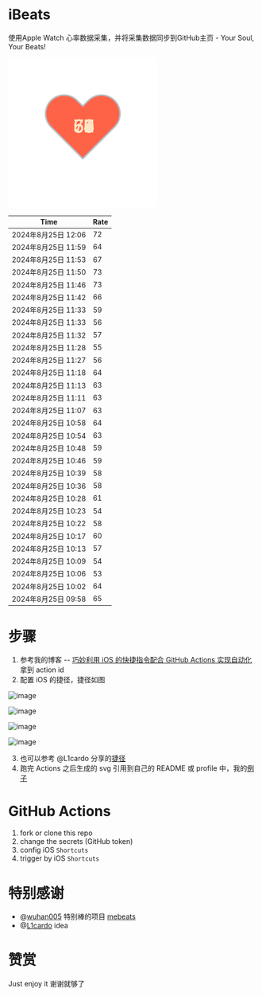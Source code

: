 # iBeats
使用Apple Watch 心率数据采集，并将采集数据同步到GitHub主页 - Your Soul, Your Beats!

![](./files/heart.svg)

<!--START_SECTION:my_heart_rate-->
| Time | Rate | 
 | ---- | ---- | 
| 2024年8月25日 12:06 | 72 |
| 2024年8月25日 11:59 | 64 |
| 2024年8月25日 11:53 | 67 |
| 2024年8月25日 11:50 | 73 |
| 2024年8月25日 11:46 | 73 |
| 2024年8月25日 11:42 | 66 |
| 2024年8月25日 11:33 | 59 |
| 2024年8月25日 11:33 | 56 |
| 2024年8月25日 11:32 | 57 |
| 2024年8月25日 11:28 | 55 |
| 2024年8月25日 11:27 | 56 |
| 2024年8月25日 11:18 | 64 |
| 2024年8月25日 11:13 | 63 |
| 2024年8月25日 11:11 | 63 |
| 2024年8月25日 11:07 | 63 |
| 2024年8月25日 10:58 | 64 |
| 2024年8月25日 10:54 | 63 |
| 2024年8月25日 10:48 | 59 |
| 2024年8月25日 10:46 | 59 |
| 2024年8月25日 10:39 | 58 |
| 2024年8月25日 10:36 | 58 |
| 2024年8月25日 10:28 | 61 |
| 2024年8月25日 10:23 | 54 |
| 2024年8月25日 10:22 | 58 |
| 2024年8月25日 10:17 | 60 |
| 2024年8月25日 10:13 | 57 |
| 2024年8月25日 10:09 | 54 |
| 2024年8月25日 10:06 | 53 |
| 2024年8月25日 10:02 | 64 |
| 2024年8月25日 09:58 | 65 |

<!--END_SECTION:my_heart_rate-->

# 步骤
1. 参考我的博客 -- [巧妙利用 iOS 的快捷指令配合 GitHub Actions 实现自动化](https://github.com/yihong0618/gitblog/issues/198) 拿到 action id
2. 配置 iOS 的捷径，捷径如图

![image](https://user-images.githubusercontent.com/15976103/122154218-0db0b480-ce97-11eb-93bb-5aec07c558dc.png)

![image](https://user-images.githubusercontent.com/15976103/122154236-186b4980-ce97-11eb-8e4b-70551a0391ae.png)

![image](https://user-images.githubusercontent.com/15976103/122154268-2d47dd00-ce97-11eb-902e-3acf292265a9.png)

![image](https://user-images.githubusercontent.com/15976103/122174055-fa144680-ceb4-11eb-9be2-3eb83cd516f7.png)

3. 也可以参考 @L1cardo 分享的[捷径](https://www.icloud.com/shortcuts/6ab6047b459c41ad822ad6b94b1c03d4)
4. 跑完 Actions 之后生成的 svg 引用到自己的 README 或 profile 中，我的[例子](https://github.com/yihong0618) 

# GitHub Actions

1. fork or clone this repo
2. change the secrets (GitHub token)
3. config iOS `Shortcuts` 
4. trigger by iOS `Shortcuts`

# 特别感谢
- @[wuhan005](https://github.com/wuhan005) 特别棒的项目 [mebeats](https://github.com/wuhan005/mebeats)
- @[L1cardo](https://github.com/L1cardo) idea

# 赞赏
Just enjoy it
谢谢就够了
